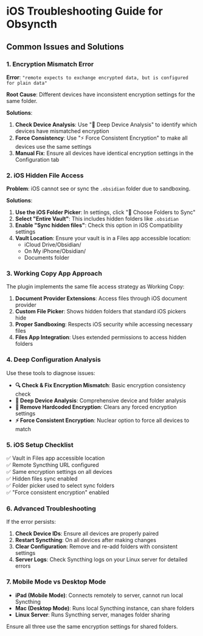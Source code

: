# iOS Troubleshooting Guide for Obsyncth

## Common Issues and Solutions

### 1. Encryption Mismatch Error
**Error**: `"remote expects to exchange encrypted data, but is configured for plain data"`

**Root Cause**: Different devices have inconsistent encryption settings for the same folder.

**Solutions**:
1. **Check Device Analysis**: Use "🔬 Deep Device Analysis" to identify which devices have mismatched encryption
2. **Force Consistency**: Use "⚡ Force Consistent Encryption" to make all devices use the same settings
3. **Manual Fix**: Ensure all devices have identical encryption settings in the Configuration tab

### 2. iOS Hidden File Access

**Problem**: iOS cannot see or sync the `.obsidian` folder due to sandboxing.

**Solutions**:
1. **Use the iOS Folder Picker**: In settings, click "📁 Choose Folders to Sync"
2. **Select "Entire Vault"**: This includes hidden folders like `.obsidian`
3. **Enable "Sync hidden files"**: Check this option in iOS Compatibility settings
4. **Vault Location**: Ensure your vault is in a Files app accessible location:
   - iCloud Drive/Obsidian/
   - On My iPhone/Obsidian/
   - Documents folder

### 3. Working Copy App Approach

The plugin implements the same file access strategy as Working Copy:

1. **Document Provider Extensions**: Access files through iOS document provider
2. **Custom File Picker**: Shows hidden folders that standard iOS pickers hide
3. **Proper Sandboxing**: Respects iOS security while accessing necessary files
4. **Files App Integration**: Uses extended permissions to access hidden folders

### 4. Deep Configuration Analysis

Use these tools to diagnose issues:

- **🔍 Check & Fix Encryption Mismatch**: Basic encryption consistency check
- **🔬 Deep Device Analysis**: Comprehensive device and folder analysis
- **🧹 Remove Hardcoded Encryption**: Clears any forced encryption settings
- **⚡ Force Consistent Encryption**: Nuclear option to force all devices to match

### 5. iOS Setup Checklist

✅ Vault in Files app accessible location  
✅ Remote Syncthing URL configured  
✅ Same encryption settings on all devices  
✅ Hidden files sync enabled  
✅ Folder picker used to select sync folders  
✅ "Force consistent encryption" enabled  

### 6. Advanced Troubleshooting

If the error persists:

1. **Check Device IDs**: Ensure all devices are properly paired
2. **Restart Syncthing**: On all devices after making changes
3. **Clear Configuration**: Remove and re-add folders with consistent settings
4. **Server Logs**: Check Syncthing logs on your Linux server for detailed errors

### 7. Mobile Mode vs Desktop Mode

- **iPad (Mobile Mode)**: Connects remotely to server, cannot run local Syncthing
- **Mac (Desktop Mode)**: Runs local Syncthing instance, can share folders
- **Linux Server**: Runs Syncthing server, manages folder sharing

Ensure all three use the same encryption settings for shared folders.
